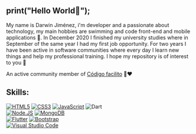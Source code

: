 ## print("Hello World👋"); 
 
 My name is Darwin Jiménez, i'm developer and a passionate about technology, my main hobbies are swimming and code front-end and mobile applications 🤩. In December 2020 I finished my university studies where in September of the same year I had my first job opportunity. For two years I have been active in software communities where every day I learn new things and help my professional training. I hope my repository is of interest to you 💖
 
 An active community member of <a href = "https://twitter.com/codigofacilito?ref_src=twsrc%5Egoogle%7Ctwcamp%5Eserp%7Ctwgr%5Eauthor">Código facilito</a> 🐊♥
 
## Skills:

[![HTML5](https://img.shields.io/badge/html5-%23E34F26.svg?style=for-the-badge&logo=html5&logoColor=white&labelColor=101010)]()
[![CSS3](https://img.shields.io/badge/css3-%231572B6.svg?style=for-the-badge&logo=css3&logoColor=white&labelColor=101010)]()
[![JavaScript](https://img.shields.io/badge/JavaScript-F7DF1E?style=for-the-badge&logo=javascript&logoColor=white&labelColor=101010)]()
![Dart](https://img.shields.io/badge/dart-%230175C2.svg?style=for-the-badge&logo=dart&logoColor=white&labelColor=101010)
</br>
[![Node.JS](https://img.shields.io/badge/Node.JS-339933?style=for-the-badge&logo=node.js&logoColor=white&labelColor=101010)]()
[![MongoDB](https://img.shields.io/badge/MongoDB-47A248?style=for-the-badge&logo=mongodb&logoColor=white&labelColor=101010)]()
</br>
[![Flutter](https://img.shields.io/badge/Flutter-%2302569B.svg?style=for-the-badge&logo=Flutter&logoColor=white&labelColor=101010)]()
[![Bootstrap](https://img.shields.io/badge/bootstrap-%23563D7C.svg?style=for-the-badge&logo=bootstrap&logoColor=white&labelColor=101010)]()
</br>
[![Visual Studio Code](https://img.shields.io/badge/Visual%20Studio%20Code-0078d7.svg?style=for-the-badge&logo=visual-studio-code&logoColor=white&labelColor=101010)]()
</br>



